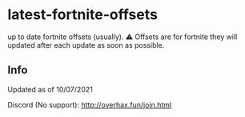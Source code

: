 # latest-fortnite-offsets

up to date fortnite offsets (usually). 
⚠️ Offsets are for fortnite they will updated after each update as soon as possible.

## Info
Updated as of 10/07/2021

Discord (No support): http://overhax.fun/join.html
